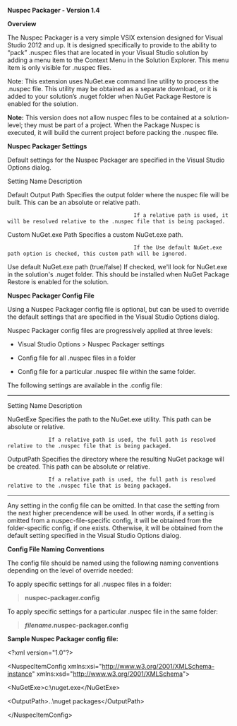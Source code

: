 **Nuspec Packager - Version 1.4**

**Overview**

The Nuspec Packager is a very simple VSIX extension designed for Visual
Studio 2012 and up. It is designed specifically to provide to the
ability to “pack” .nuspec files that are located in your Visual Studio
solution by adding a menu item to the Context Menu in the Solution
Explorer. This menu item is only visible for .nuspec files.

Note: This extension uses NuGet.exe command line utility to process the
.nuspec file. This utility may be obtained as a separate download, or it
is added to your solution’s .nuget folder when NuGet Package Restore is
enabled for the solution.

**Note:** This version does not allow nuspec files to be contained at a
solution-level; they must be part of a project. When the Package Nuspec
is executed, it will build the current project before packing the
.nuspec file.

**Nuspec Packager Settings**

Default settings for the Nuspec Packager are specified in the Visual
Studio Options dialog.

  Setting Name                              Description

  Default Output Path                       Specifies the output folder where the nuspec file will be built. This can be an absolute or relative path.
                                            
                                            If a relative path is used, it will be resolved relative to the .nuspec file that is being packaged.

  Custom NuGet.exe Path                     Specifies a custom NuGet.exe path.
                                            
                                            If the Use default NuGet.exe path option is checked, this custom path will be ignored.

  Use default NuGet.exe path (true/false)   If checked, we'll look for NuGet.exe in the solution's .nuget folder. This should be installed when NuGet Package Restore is enabled for the solution.

**Nuspec Packager Config File**

Using a Nuspec Packager config file is optional, but can be used to
override the default settings that are specified in the Visual Studio
Options dialog.

Nuspec Packager config files are progressively applied at three levels:

-   Visual Studio Options &gt; Nuspec Packager settings

-   Config file for all .nuspec files in a folder

-   Config file for a particular .nuspec file within the same folder.

The following settings are available in the .config file:

  -------------- -------------------------------------------------------------------------------------------------------------------
  Setting Name   Description

  NuGetExe       Specifies the path to the NuGet.exe utility. This path can be absolute or relative.
                 
                 If a relative path is used, the full path is resolved relative to the .nuspec file that is being packaged.

  OutputPath     Specifies the directory where the resulting NuGet package will be created. This path can be absolute or relative.
                 
                 If a relative path is used, the full path is resolved relative to the .nuspec file that is being packaged.
  -------------- -------------------------------------------------------------------------------------------------------------------

Any setting in the config file can be omitted. In that case the setting
from the next higher precendence will be used. In other words, if a
setting is omitted from a nuspec-file-specific config, it will be
obtained from the folder-specific config, if one exists. Otherwise, it
will be obtained from the default setting specified in the Visual Studio
Options dialog.

**Config File Naming Conventions**

The config file should be named using the following naming conventions
depending on the level of override needed:

To apply specific settings for all .nuspec files in a folder:

> **nuspec-packager.config**

To apply specific settings for a particular .nuspec file in the same
folder:

> ***filename*.nuspec-packager.config**

**Sample Nuspec Packager config file:**

&lt;?xml version="1.0"?&gt;

&lt;NuspecItemConfig
xmlns:xsi="http://www.w3.org/2001/XMLSchema-instance"
xmlns:xsd="http://www.w3.org/2001/XMLSchema"&gt;

&lt;NuGetExe&gt;c:\\nuget.exe&lt;/NuGetExe&gt;

&lt;OutputPath&gt;..\\nuget packages&lt;/OutputPath&gt;

&lt;/NuspecItemConfig&gt;
